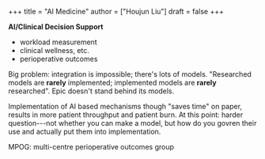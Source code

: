 +++
title = "AI Medicine"
author = ["Houjun Liu"]
draft = false
+++

**AI/Clinical Decision Support**

-   workload measurement
-   clinical wellness, etc.
-   perioperative outcomes

Big problem: integration is impossible; there's lots of models. "Researched models are **rarely** implemented; implemented models are **rarely** researched". Epic doesn't stand behind its models.

Implementation of AI based mechanisms though "saves time" on paper, results in more patient throughput and patient burn. At this point: harder question---not whether you can make a model, but how do you govren their use and actually put them into implementation.

MPOG: multi-centre perioperative outcomes group
